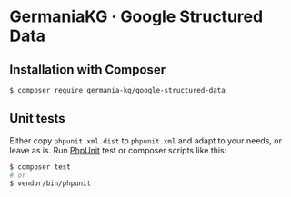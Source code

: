 # GermaniaKG · Google Structured Data


## Installation with Composer

```bash
$ composer require germania-kg/google-structured-data
```


## Unit tests

Either copy `phpunit.xml.dist` to `phpunit.xml` and adapt to your needs, or leave as is. Run [PhpUnit](https://phpunit.de/) test or composer scripts like this:

```bash
$ composer test
# or
$ vendor/bin/phpunit
```

